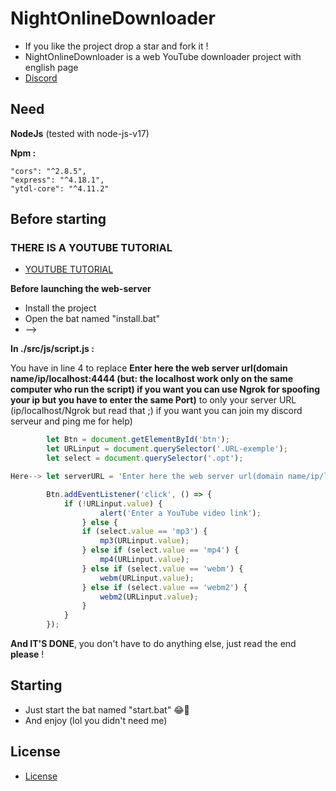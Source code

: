 # **NightOnlineDownloader**
 - If you like the project drop a star and fork it !
 - NightOnlineDownloader is a web YouTube downloader project with english page
 - [Discord](https://discord.gg/Sz5wStph2v)

## **Need**

**NodeJs** (tested with node-js-v17)

**Npm :**
    
    "cors": "^2.8.5",
    "express": "^4.18.1",
    "ytdl-core": "^4.11.2"

## **Before starting**

### **THERE IS A YOUTUBE TUTORIAL**

 - [YOUTUBE TUTORIAL](https://www.youtube.com/watch?v=dQw4w9WgXcQ)


**Before launching the web-server**

 - Install the project
 - Open the bat named "install.bat"
 - -->

**In ./src/js/script.js :**

You have in line 4
to replace **Enter here the web server url(domain name/ip/localhost:4444 (but: the localhost work only on the same computer who run the script) if you want you can use Ngrok for spoofing your ip but you have to enter the same Port)** to only your server URL (ip/localhost/Ngrok but read that ;) if you want you can join my discord serveur and ping me for help)

```js
        let Btn = document.getElementById('btn');
        let URLinput = document.querySelector('.URL-exemple');
        let select = document.querySelector('.opt');

Here--> let serverURL = 'Enter here the web server url(domain name/ip/localhost:4444 (but: the localhost work only on the same computer who run the script) if you want you can use Ngrok for spoofing your ip but you have to enter the same Port)';

        Btn.addEventListener('click', () => {
	        if (!URLinput.value) {
	        	    alert('Enter a YouTube video link');
	            } else {
	     	    if (select.value == 'mp3') {
	    	    	mp3(URLinput.value);
		        } else if (select.value == 'mp4') {
			        mp4(URLinput.value);
		        } else if (select.value == 'webm') {
			        webm(URLinput.value);
		        } else if (select.value == 'webm2') {
			        webm2(URLinput.value);
		        }
	        }
        });
```


**And IT'S DONE**, you don't have to do anything else, just read the end **please** !

## **Starting**

 - Just start the bat named "start.bat" 😂🤣
 - And enjoy (lol you didn't need me)

## **License**

 - [License](https://github.com/NightSpaceGTT/NightOnlineDownloader/blob/main/LICENSE)
